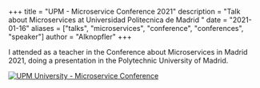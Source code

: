 
+++
title = "UPM - Microservice Conference 2021"
description = "Talk about Microservices at Universidad Politecnica de Madrid "
date = "2021-01-16"
aliases = ["talks", "microservices", "conference", "conferences", "speaker"]
author = "Alknopfler"
+++

I attended as a teacher in the Conference about Microservices in Madrid 2021, doing a presentation in the Polytechnic University of Madrid.

[![UPM University - Microservice Conference](data/image.png)](https://docs.google.com/presentation/d/13cCb9WhF0SSKeLMYuFdBy8wSW8y-QsQINbAAa5kchH0/edit?usp=sharing)
